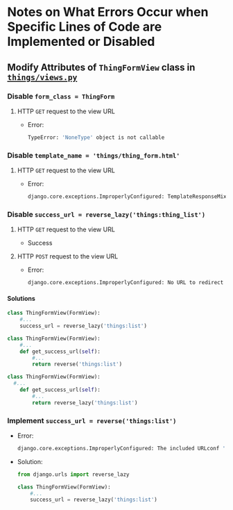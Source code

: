 # Notes on What Errors Occur when Specific Lines of Code are Implemented or Disabled

## Modify Attributes of `ThingFormView` class in [`things/views.py`](../things/views.py)

### Disable `form_class = ThingForm`

1. HTTP `GET` request to the view URL

    * Error:

      ```bash
      TypeError: 'NoneType' object is not callable
      ```

### Disable `template_name = 'things/thing_form.html'`

1. HTTP `GET` request to the view URL

    * Error:

      ```bash
      django.core.exceptions.ImproperlyConfigured: TemplateResponseMixin requires either a definition of 'template_name' or an implementation of 'get_template_names()'
      ```

### Disable `success_url = reverse_lazy('things:thing_list')`

1. HTTP `GET` request to the view URL

    * Success

2. HTTP `POST` request to the view URL

    * Error:

      ```bash
      django.core.exceptions.ImproperlyConfigured: No URL to redirect to. Provide a success_url.
      ```

#### Solutions

```python
class ThingFormView(FormView):
    #...
    success_url = reverse_lazy('things:list')
```

```python
class ThingFormView(FormView):
    #...
    def get_success_url(self):
        #...
        return reverse('things:list')
```

```python
class ThingFormView(FormView):
  #...
    def get_success_url(self):
        #...
        return reverse_lazy('things:list')
```

### Implement `success_url = reverse('things:list')`

* Error:

  ```bash
  django.core.exceptions.ImproperlyConfigured: The included URLconf 'config.urls' does not appear to have any patterns in it. If you see the 'urlpatterns' variable with valid patterns in the file then the issue is probably caused by a circular import.
  ```

* Solution:

  ```python
  from django.urls import reverse_lazy

  class ThingFormView(FormView):
      #...
      success_url = reverse_lazy('things:list')
  ```
